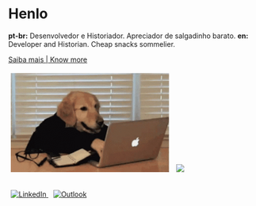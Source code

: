 # Henlo

**pt-br:** Desenvolvedor e Historiador. Apreciador de salgadinho barato.
**en:** Developer and Historian. Cheap snacks sommelier.

[Saiba mais | Know more](https://www.youtube.com/watch?v=dQw4w9WgXcQ)

<table align="center">
    <tr>
        <a>
            <img height="200em" style="margin: 5px" src="Assets/doge.gif"/>
            <img height="200em" style="margin: 5px" src="https://github-readme-stats.vercel.app/api/top-langs/?username=edesoares&hide=tex&layout=compact&theme=gotham"/>
        </a>
    </tr>
</table>
<a target="_blank" style="margin: 5px" href="https://www.linkedin.com/in/edesoares/">
    <img alt="LinkedIn" src="https://img.shields.io/badge/linkedin-%230077B5.svg?style=for-the-badge&logo=linkedin&logoColor=white"/>
</a>
<a target="_blank" style="margin: 5px" href="mailto:edemarinho@outlook.com">
    <img alt="Outlook" src="https://img.shields.io/badge/Microsoft_Outlook-0078D4?style=for-the-badge&logo=microsoft-outlook&logoColor=white" />
</a>
